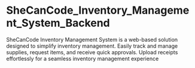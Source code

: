 # SheCanCode_Inventory_Management_System_Backend
SheCanCode Inventory Management System is a web-based solution designed to simplify inventory management. Easily track and manage supplies, request items, and receive quick approvals. Upload receipts effortlessly for a seamless inventory management experience
